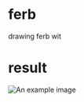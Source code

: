 # ferb
drawing ferb wit

# result
<img src="https://i.imgur.com/e7u5pcH.png" alt="An example image">
